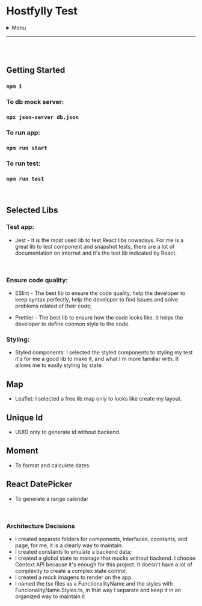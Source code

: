 # Hostfylly Test

<details>
  <summary>Menu</summary>

- [Getting Started](#getting-started)
- [Selected Libs](#selected-libs)
- [Architecture Decisions](#architecture-decisions)
</details>

---

<br />
<br />

## Getting Started

### `npm i`

### To db mock server:

### `npx json-server db.json`

### To run app:

### `npm run start`

### To run test:

### `npm run test`

<br />

## Selected Libs

### Test app:

- Jest - It is the most used lib to test React libs nowadays. For me is a great lib to test component and snapshot tests, there are a lot of documentation on internet and it's the test lib indicated by React.

<br />

### Ensure code quality:

- ESlint - The best lib to ensure the code quality, help the developer to keep syntax perfectly, help the developer to find issues and solve problems related of their code;

- Prettier - The best lib to ensure how the code looks like. It helps the developer to define coomon style to the code.

### Styling:

- Styled components: I selected the styled components to styling my test it's for me a good lib to make it, and what I'm more familiar with. It allows me to easily styling by state.

## Map

- Leaflet: I selected a free lib map only to looks like create my layout.

## Unique Id

- UUID only to generate id without backend.

## Moment

- To format and calculete dates.

## React DatePicker

- To generate a range calendar

<br />

### Architecture Decisions

- I created separate folders for components, interfaces, constants, and page, for me, it is a clearly way to maintain.
- I created constants to emulate a backend data;
- I created a global state to manage that mocks without backend. I choose Context API because it's enough for this project. It doesn't have a lot of complexity to create a complex state control;
- I created a mock imagens to render on the app.
- I named the tsx files as a FunctionalityName and the styles with FuncionalityName.Styles.ts, in that way I separate and keep it in an organized way to maintain it
